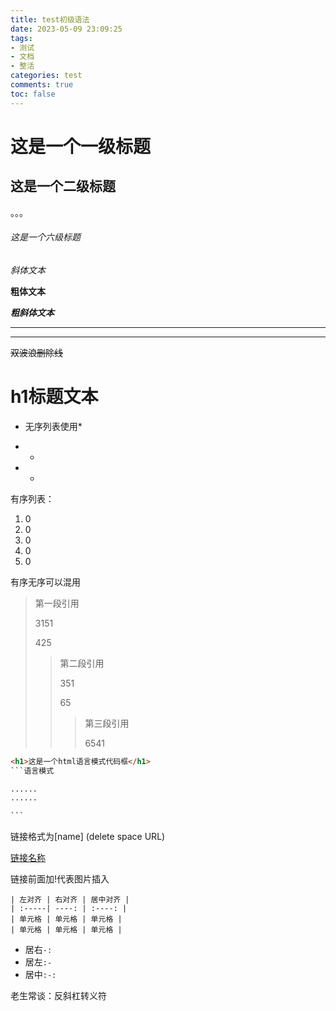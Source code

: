 ```yaml
---
title: test初级语法
date: 2023-05-09 23:09:25
tags:
- 测试
- 文档
- 整活
categories: test
comments: true
toc: false
---
```


#  这是一个一级标题

## 这是一个二级标题

。。。

###### 这是一个六级标题

*斜体文本*

**粗体文本**

***粗斜体文本***

***

---

~~双波浪删除线~~



<h1>h1标题文本</h1>

* 无序列表使用*

* +

* -

  

有序列表：

1. 0
2. 0
3. 0
4. 0
5. 0

有序无序可以混用

> 第一段引用
>
> 3151
>
> 425
>
> > 第二段引用
> >
> > 351
> >
> > 65
> >
> > > 第三段引用
> > >
> > > 6541

```html
<h1>这是一个html语言模式代码框</h1>
​```语言模式

......
......

​```
```



链接格式为[name] (delete space URL)

[链接名称](https://127.0.0.1)

链接前面加!代表图片插入





```
| 左对齐 | 右对齐 | 居中对齐 |
| :-----| ----: | :----: |
| 单元格 | 单元格 | 单元格 |
| 单元格 | 单元格 | 单元格 |
```

- 居右`-:`
- 居左`:-`
- 居中`:-:`



老生常谈：反斜杠转义符

